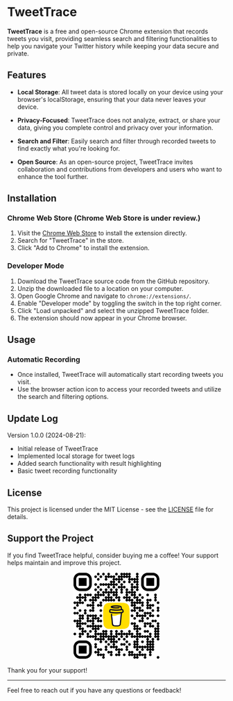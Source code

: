 # TweetTrace  

**TweetTrace** is a free and open-source Chrome extension that records tweets you visit, providing seamless search and filtering functionalities to help you navigate your Twitter history while keeping your data secure and private.  

## Features  

- **Local Storage**: All tweet data is stored locally on your device using your browser's localStorage, ensuring that your data never leaves your device.  
  
- **Privacy-Focused**: TweetTrace does not analyze, extract, or share your data, giving you complete control and privacy over your information.  

- **Search and Filter**: Easily search and filter through recorded tweets to find exactly what you're looking for.  

- **Open Source**: As an open-source project, TweetTrace invites collaboration and contributions from developers and users who want to enhance the tool further.  

## Installation  

### Chrome Web Store (Chrome Web Store is under review.)

1. Visit the [Chrome Web Store](https://chrome.google.com/webstore) to install the extension directly.  
2. Search for "TweetTrace" in the store.  
3. Click "Add to Chrome" to install the extension.  

### Developer Mode  

1. Download the TweetTrace source code from the GitHub repository.  
2. Unzip the downloaded file to a location on your computer.  
3. Open Google Chrome and navigate to `chrome://extensions/`.  
4. Enable "Developer mode" by toggling the switch in the top right corner.  
5. Click "Load unpacked" and select the unzipped TweetTrace folder.  
6. The extension should now appear in your Chrome browser.  

## Usage  

### Automatic Recording  
- Once installed, TweetTrace will automatically start recording tweets you visit.  
- Use the browser action icon to access your recorded tweets and utilize the search and filtering options.  

## Update Log  

Version 1.0.0 (2024-08-21):  
- Initial release of TweetTrace  
- Implemented local storage for tweet logs  
- Added search functionality with result highlighting  
- Basic tweet recording functionality  

## License  

This project is licensed under the MIT License - see the [LICENSE](LICENSE) file for details.  

## Support the Project  

If you find TweetTrace helpful, consider buying me a coffee! Your support helps maintain and improve this project.  

<p align="center">  
  <img src="images/bmc_qr.png" alt="Buy Me a Coffee QR Code" width="200"/>  
</p>  

Thank you for your support!  

---  

Feel free to reach out if you have any questions or feedback!
